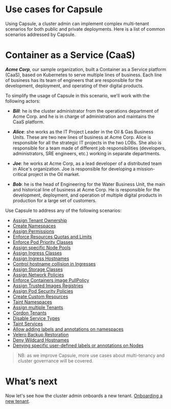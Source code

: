 # Use cases for Capsule
Using Capsule, a cluster admin can implement complex multi-tenant scenarios for both public and private deployments. Here is a list of common scenarios addressed by Capsule.

# Container as a Service (CaaS)
***Acme Corp***, our sample organization, built a Container as a Service platform (CaaS), based on Kubernetes to serve multiple lines of business. Each line of business has its team of engineers that are responsible for the development, deployment, and operating of their digital products.

To simplify the usage of Capsule in this scenario, we'll work with the following actors:

* ***Bill***:
  he is the cluster administrator from the operations department of Acme Corp. and he is in charge of administration and maintains the CaaS platform.

* ***Alice***:
  she works as the IT Project Leader in the Oil & Gas Business Units. These are two new lines of business at Acme Corp. Alice is responsible for all the strategic IT projects in the two LOBs. She also is responsible for a team made of different job responsibilities (developers, administrators, SRE engineers, etc.) working in separate departments.
  
* ***Joe***:
  he works at Acme Corp, as a lead developer of a distributed team in Alice's organization. Joe is responsible for developing a mission-critical project in the Oil market.

* ***Bob***:
  he is the head of Engineering for the Water Business Unit, the main and historical line of business at Acme Corp. He is responsible for the development, deployment, and operation of multiple digital products in production for a large set of customers.

Use Capsule to address any of the following scenarios:

* [Assign Tenant Ownership](/docs/operator/use-cases/tenant-ownership)
* [Create Namespaces](/docs/operator/use-cases/create-namespaces)
* [Assign Permissions](/docs/operator/use-cases/permissions)
* [Enforce Resources Quotas and Limits](/docs/operator/use-cases/resources-quota-limits)
* [Enforce Pod Priority Classes](/docs/operator/use-cases/pod-priority-classes)
* [Assign specific Node Pools](/docs/operator/use-cases/nodes-pool)
* [Assign Ingress Classes](/docs/operator/use-cases/ingress-classes)
* [Assign Ingress Hostnames](/docs/operator/use-cases/ingress-hostnames)
* [Control hostname collision in Ingresses](/docs/operator/use-cases/hostname-collision)
* [Assign Storage Classes](/docs/operator/use-cases/storage-classes)
* [Assign Network Policies](/docs/operator/use-cases/network-policies)
* [Enforce Containers image PullPolicy](/docs/operator/use-cases/images-pullpolicy)
* [Assign Trusted Images Registries](/docs/operator/use-cases/images-registries)
* [Assign Pod Security Policies](/docs/operator/use-cases/pod-security-policies)
* [Create Custom Resources](/docs/operator/use-cases/custom-resources)
* [Taint Namespaces](/docs/operator/use-cases/taint-namespaces)
* [Assign multiple Tenants](/docs/operator/use-cases/multiple-tenants)
* [Cordon Tenants](/docs/operator/use-cases/cordoning-tenant)
* [Disable Service Types](/docs/operator/use-cases/service-type)
* [Taint Services](/docs/operator/use-cases/taint-services)
* [Allow adding labels and annotations on namespaces](/docs/operator/use-cases/namespace-labels-and-annotations)
* [Velero Backup Restoration](/docs/operator/use-cases/velero-backup-restoration)
* [Deny Wildcard Hostnames](/docs/operator/use-cases/deny-wildcard-hostnames)
* [Denying specific user-defined labels or annotations on Nodes](/docs/operator/use-cases/deny-specific-user-defined-labels-or-annotations-on-nodes)

> NB: as we improve Capsule, more use cases about multi-tenancy and cluster governance will be covered.

# What’s next
Now let's see how the cluster admin onboards a new tenant. [Onboarding a new tenant](/docs/operator/use-cases/onboarding).

